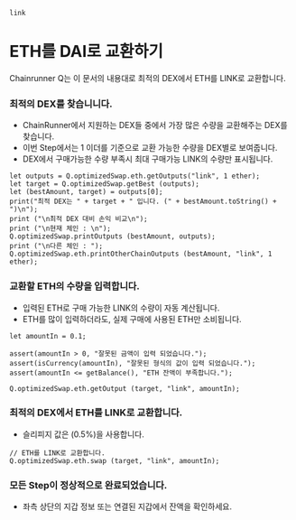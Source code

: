 ```meta-Currency
link
```

# ETH를 DAI로 교환하기

Chainrunner Q는 이 문서의 내용대로 최적의 DEX에서 ETH를 LINK로 교환합니다.

### 최적의 DEX를 찾습니니다.

- ChainRunner에서 지원하는 DEX들 중에서 가장 많은 수량을 교환해주는 DEX를 찾습니다.
- 이번 Step에서는 1 이더를 기준으로 교환 가능한 수량을 DEX별로 보여줍니다.
- DEX에서 구매가능한 수량 부족시 최대 구매가능 LINK의 수량만 표시됩니다.

```output-Dynamic
let outputs = Q.optimizedSwap.eth.getOutputs("link", 1 ether);
let target = Q.optimizedSwap.getBest (outputs);
let (bestAmount, target) = outputs[0];
print("최적 DEX는 " + target + " 입니다. (" + bestAmount.toString() + ")\n");
print ("\n최적 DEX 대비 손익 비교\n");
print ("\n현재 체인 : \n");
Q.optimizedSwap.printOutputs (bestAmount, outputs);
print ("\n다른 체인 : ");
Q.optimizedSwap.eth.printOtherChainOutputs (bestAmount, "link", 1 ether);
```

### 교환할 ETH의 수량을 입력합니다.

- 입력된 ETH로 구매 가능한 LINK의 수량이 자동 계산됩니다.
- ETH를 많이 입력하더라도, 실제 구매에 사용된 ETH만 소비됩니다.

```input-Dynamic ETH
let amountIn = 0.1;
```

```input-Verify
assert(amountIn > 0, "잘못된 금액이 입력 되었습니다.");
assert(isCurrency(amountIn), "잘못된 형식의 값이 입력 되었습니다.");
assert(amountIn <= getBalance(), "ETH 잔액이 부족합니다.");
```

```output-Dynamic LINK
Q.optimizedSwap.eth.getOutput (target, "link", amountIn);
```

### 최적의 DEX에서 ETH를 LINK로 교환합니다.

- 슬리피지 값은 (0.5%)을 사용합니다.

```taster
// ETH를 LINK로 교환합니다.
Q.optimizedSwap.eth.swap (target, "link", amountIn);
```

### 모든 Step이 정상적으로 완료되었습니다.

- 좌측 상단의 지갑 정보 또는 연결된 지갑에서 잔액을 확인하세요.

